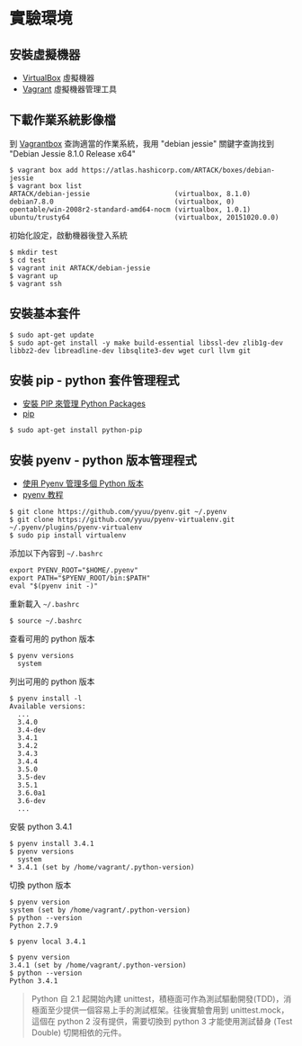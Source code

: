 # 實驗環境

## 安裝虛擬機器

- [VirtualBox](https://www.virtualbox.org/) 虛擬機器
- [Vagrant](https://www.vagrantup.com/) 虛擬機器管理工具

## 下載作業系統影像檔

到 [Vagrantbox](http://www.vagrantbox.es/) 查詢適當的作業系統，我用 "debian jessie" 關鍵字查詢找到 "Debian Jessie 8.1.0 Release x64"

```shell
$ vagrant box add https://atlas.hashicorp.com/ARTACK/boxes/debian-jessie
$ vagrant box list
ARTACK/debian-jessie                     (virtualbox, 8.1.0)
debian7.8.0                              (virtualbox, 0)
opentable/win-2008r2-standard-amd64-nocm (virtualbox, 1.0.1)
ubuntu/trusty64                          (virtualbox, 20151020.0.0)
```

初始化設定，啟動機器後登入系統
```shell
$ mkdir test
$ cd test
$ vagrant init ARTACK/debian-jessie
$ vagrant up
$ vagrant ssh
```

## 安裝基本套件

```shell
$ sudo apt-get update
$ sudo apt-get install -y make build-essential libssl-dev zlib1g-dev libbz2-dev libreadline-dev libsqlite3-dev wget curl llvm git
```

## 安裝 pip - python 套件管理程式

- [安裝 PIP 來管理 Python Packages](https://blog.longwin.com.tw/2014/08/python-setup-pip-package-2014/)
- [pip](https://pip.pypa.io/en/stable/)

```shell
$ sudo apt-get install python-pip
```

## 安裝 pyenv - python 版本管理程式

- [使用 Pyenv 管理多個 Python 版本](http://blog.codylab.com/python-pyenv-management/)
- [pyenv 教程](https://wp-lai.gitbooks.io/learn-python/content/0MOOC/pyenv.html)

```shell
$ git clone https://github.com/yyuu/pyenv.git ~/.pyenv
$ git clone https://github.com/yyuu/pyenv-virtualenv.git ~/.pyenv/plugins/pyenv-virtualenv
$ sudo pip install virtualenv
```

添加以下內容到 `~/.bashrc`
```
export PYENV_ROOT="$HOME/.pyenv"
export PATH="$PYENV_ROOT/bin:$PATH"
eval "$(pyenv init -)"
```

重新載入 `~/.bashrc`
```shell
$ source ~/.bashrc
```

查看可用的 python 版本
```shell
$ pyenv versions
  system
```

列出可用的 python 版本
```shell
$ pyenv install -l
Available versions:
  ...
  3.4.0
  3.4-dev
  3.4.1
  3.4.2
  3.4.3
  3.4.4
  3.5.0
  3.5-dev
  3.5.1
  3.6.0a1
  3.6-dev
  ...
```

安裝 python 3.4.1
```shell
$ pyenv install 3.4.1
$ pyenv versions
  system
* 3.4.1 (set by /home/vagrant/.python-version)
```

切換 python 版本
```shell
$ pyenv version
system (set by /home/vagrant/.python-version)
$ python --version
Python 2.7.9

$ pyenv local 3.4.1

$ pyenv version
3.4.1 (set by /home/vagrant/.python-version)
$ python --version
Python 3.4.1
```

> Python 自 2.1 起開始內建 unittest，積極面可作為測試驅動開發(TDD)，消極面至少提供一個容易上手的測試框架。往後實驗會用到 unittest.mock，這個在 python 2 沒有提供，需要切換到 python 3 才能使用測試替身 (Test Double) 切開相依的元件。
